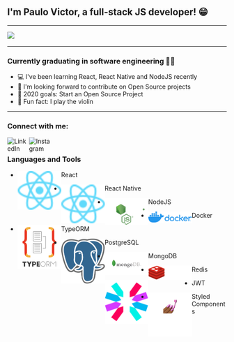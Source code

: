 ## I'm Paulo Victor, a full-stack JS developer! 😁
---

<img src="https://media.giphy.com/media/26tn33aiTi1jkl6H6/giphy.gif" />


---
### Currently graduating in software engineering 👨‍🎓
- 💻 I've been learning React, React Native and NodeJS recently
- 🤝 I'm looking forward to contribute on Open Source projects
- 🎯 2020 goals: Start an Open Source Project
- 🎻 Fun fact: I play the violin

---
### Connect with me:
[<img align="left" alt="LinkedIn" width="50px" src="https://cdn.jsdelivr.net/npm/simple-icons@v3/icons/linkedin.svg" />][LinkedIn]
[<img align="left" alt="Instagram" width="50px" src="https://cdn.jsdelivr.net/npm/simple-icons@v3/icons/instagram.svg" />][instagram]

<br />

### Languages and Tools

- [<img align="left" alt="React" width="100px" src="https://github.com/twistershark/twistershark/blob/master/logos/react.svg" />][react]React

- [<img align="left" alt="React Native" width="100px" src="https://github.com/twistershark/twistershark/blob/master/logos/react.svg" />][react native]React Native

- [<img align="left" alt="NodeJS" width="100px" src="https://github.com/twistershark/twistershark/blob/master/logos/node.svg" />][nodejs]NodeJS

- [<img align="left" alt="Docker" width="100px" src="https://github.com/twistershark/twistershark/blob/master/logos/docker.png" />][docker]Docker

- [<img align="left" alt="TypeORM" width="100px" src="https://github.com/twistershark/twistershark/blob/master/logos/typeorm.png" />][Typeorm]TypeORM

- [<img align="left" alt="PostgreSQL" width="100px" src="https://github.com/twistershark/twistershark/blob/master/logos/postgres.png" />][postgres]PostgreSQL

- [<img align="left" alt="MongoDB" width="100px" src="https://github.com/twistershark/twistershark/blob/master/logos/mongodb.png" />][mongodb]MongoDB

- [<img align="left" alt="Redis" width="100px" src="https://github.com/twistershark/twistershark/blob/master/logos/redis.png" />][redis]Redis

- [<img align="left" alt="JWT" width="100px" src="https://github.com/twistershark/twistershark/blob/master/logos/jwt.svg" />][JWT]JWT

- [<img align="left" alt="Styled-Components" width="100px" src="https://github.com/twistershark/twistershark/blob/master/logos/styledcomponents.png" />][styledcomponents]Styled Components





[instagram]: <https://www.instagram.com/twistershark>
[linkedin]: <https://www.linkedin.com/in/paulovictorsilva/>
[react]: <https://reactjs.org/>
[react native]: <https://reactnative.dev/>
[nodejs]: <https://nodejs.org/en/>
[docker]: <https://www.docker.com/>
[Typeorm]: <https://typeorm.io/#/>
[postgres]: <https://www.postgresql.org/>
[mongodb]: <https://www.mongodb.com/>
[redis]: <https://redis.io/>
[JWT]: <https://jwt.io/>
[styledcomponents]: <https://styled-components.com/>
